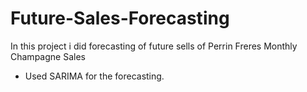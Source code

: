 # Future-Sales-Forecasting
In this project i did forecasting of future sells of Perrin Freres Monthly Champagne Sales
- Used SARIMA for the forecasting.
